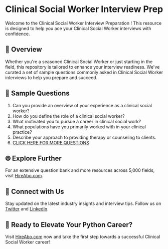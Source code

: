 # Clinical Social Worker Interview Prep

Welcome to the Clinical Social Worker Interview Preparation ! This resource is designed to help you ace your Clinical Social Worker interviews with confidence.

## 🚀 Overview

Whether you're a seasoned Clinical Social Worker or just starting in the field, this repository is tailored to enhance your interview readiness. We've curated a set of sample questions commonly asked in Clinical Social Worker interviews to help you prepare and succeed.

## 📝 Sample Questions

1. Can you provide an overview of your experience as a clinical social worker?
2. How do you define the role of a clinical social worker?
3. What motivated you to pursue a career in clinical social work?
4. What populations have you primarily worked with in your clinical practice?
5. Describe your approach to providing therapy or counseling to clients.
6. [CLICK HERE FOR MORE QUESTIONS](https://hireabo.com/job/13_0_1/Clinical%20Social%20Worker)

## 🌐 Explore Further

For an extensive question bank and more resources across 5,000 fields, visit [HireAbo.com](https://www.hireabo.com).

## 📱 Connect with Us

Stay updated on the latest industry insights and interview tips. Follow us on [Twitter](https://twitter.com/hireabo) and [LinkedIn](https://www.linkedin.com/in/hire-abo-3609972a8/).

## 🚀 Ready to Elevate Your Python Career?

Visit [HireAbo.com](https://www.hireabo.com) now and take the first step towards a successful Clinical Social Worker career!